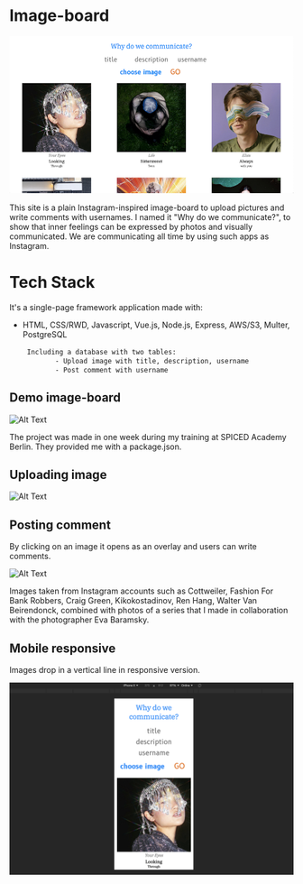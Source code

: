 # Image-board

![Alt Text](demo-pics-gifs/image-board.png)

This site is a plain Instagram-inspired image-board to upload pictures and write comments with usernames. I named it "Why do we communicate?", to show that inner feelings can be expressed by photos and visually communicated. We are communicating all time by using such apps as Instagram.

# Tech Stack

It's a single-page framework application made with:

* HTML, CSS/RWD, Javascript, Vue.js, Node.js, Express, AWS/S3, Multer, PostgreSQL

       Including a database with two tables:
              - Upload image with title, description, username
              - Post comment with username

## Demo image-board

![Alt Text](demo-pics-gifs/board.gif)

The project was made in one week during my training at SPICED Academy Berlin. They provided me with a package.json.

## Uploading image

![Alt Text](demo-pics-gifs/uploading.gif)

## Posting comment

By clicking on an image it opens as an overlay and users can write comments.

![Alt Text](demo-pics-gifs/comments.gif)

Images taken from Instagram accounts such as Cottweiler, Fashion For Bank Robbers, Craig Green, Kikokostadinov, Ren Hang, Walter Van Beirendonck, combined with photos of a series that I made in collaboration with the photographer Eva Baramsky.

## Mobile responsive

Images drop in a vertical line in responsive version.

![Alt Text](demo-pics-gifs/iphonex.png)
